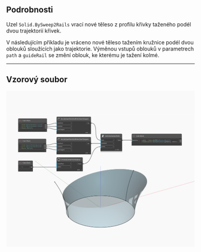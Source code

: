 ## Podrobnosti
Uzel `Solid.BySweep2Rails` vrací nové těleso z profilu křivky taženého podél dvou trajektorií křivek.

V následujícím příkladu je vráceno nové těleso tažením kružnice podél dvou oblouků sloužících jako trajektorie. Výměnou vstupů oblouků v parametrech `path` a `guideRail` se změní oblouk, ke kterému je tažení kolmé.

___
## Vzorový soubor

![BySweep2Rails](./Autodesk.DesignScript.Geometry.Solid.BySweep2Rails_img.jpg)

